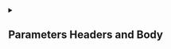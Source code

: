 <details>
<summary> <h2>Parameters Headers and Body</h2></summary>
<a href="https://github.com/Mubeen-Ahmad/FASTAPI/blob/main/1_Parameters_and_Header_Body/1_Basic_Syntax_and_Path_Parameters.ipynb">Path Perameters and Types</a><br>
<a href="https://github.com/Mubeen-Ahmad/FASTAPI/blob/main/1_Parameters_and_Header_Body/2_Query_Parameters.ipynb">Query Perameters, Type Hinting and Type Conversion</a><br><a href="https://github.com/Mubeen-Ahmad/FASTAPI/blob/main/1_Parameters_and_Header_Body/3_Body_Request.ipynb">Body Request</a>
<br><a href="https://github.com/Mubeen-Ahmad/FASTAPI/blob/main/1_Parameters_and_Header_Body/4_Query_Validation_and_Metadata_Annotated.ipynb">Query Validations and Metadata Annotated</a><br>
<a href="https://github.com/Mubeen-Ahmad/FASTAPI/blob/main/1_Parameters_and_Header_Body/5_Numeric_Validations_and_Differences.ipynb">Numeric Validations and Differences in Parameters</a>

</details>


